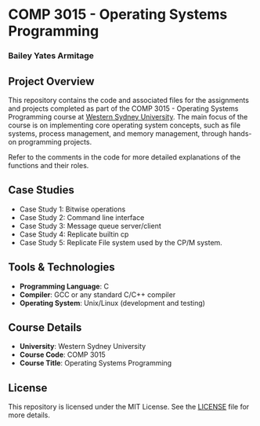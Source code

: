 # COMP 3015 - Operating Systems Programming  
### Bailey Yates Armitage  

## Project Overview

This repository contains the code and associated files for the assignments and projects completed as part of the COMP 3015 - Operating Systems Programming course at [Western Sydney University](https://www.westernsydney.edu.au/). The main focus of the course is on implementing core operating system concepts, such as file systems, process management, and memory management, through hands-on programming projects.

Refer to the comments in the code for more detailed explanations of the functions and their roles.

## Case Studies
- Case Study 1: Bitwise operations
- Case Study 2: Command line interface
- Case Study 3: Message queue server/client
- Case Study 4: Replicate builtin cp
- Case Study 5: Replicate File system used by the CP/M system.

## Tools & Technologies
- **Programming Language**: C
- **Compiler**: GCC or any standard C/C++ compiler
- **Operating System**: Unix/Linux (development and testing)
  
## Course Details
- **University**: Western Sydney University
- **Course Code**: COMP 3015
- **Course Title**: Operating Systems Programming

## License
This repository is licensed under the MIT License. See the [LICENSE](LICENSE) file for more details.

